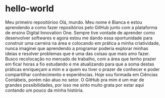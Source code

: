 # hello-world
Meu primeiro repositórioo
Olá, mundo. Meu nome é Bianca e estou aprendendo a como fazer repositórios pelo GitHub junto com a plataforma de ensino Digital Innovation One. Sempre tive vontade de aprender como desenvolver softwares e agora estou me dando essa oportunidade para construir uma carreira na área e colocando em prática a minha criatividade, nunca imaginei que aprendendo a programar poderia explorar minhas ideias e resolver problemas que é uma das coisas que mais amo fazer. Busco recolocação no mercado de trabalho, com a área que tenho prazer em ficar horas a fio estudando e me atualizando para que a soma destas práticas enriqueçam a mim e a quem eu tiver o prazer de conhecer e poder compartilhar conhecimento e experiências. Hoje sou formada em Ciências Contábeis, porém não atuo no setor. O GitHub pra mim é um mar de grandes possibilidades, por isso me sinto muito grata por estar aqui contando um pouco da minha história. 

